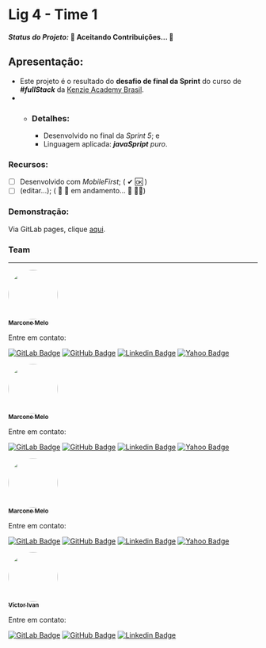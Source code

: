 # Lig 4 - Time 1

#### *Status do Projeto:* 🚧 **Aceitando Contribuições...**  🚧

## Apresentação:
* Este projeto é o resultado do **desafio de final da Sprint** do curso de ***#fullStack*** da [Kenzie Academy Brasil](https://kenzie.com.br/).
* * ### Detalhes: 
      * Desenvolvido no final da *Sprint 5*; e
      * Linguagem aplicada: ***javaSpript*** *puro*.

### Recursos:
- [ ] Desenvolvido com *MobileFirst*; ( ✔ 🆗 )
- [ ] (editar...); ( 👷 🔧 em andamento... 🔨  👷‍♀️)

### Demonstração:
Via GitLab pages, clique [aqui](https://marconemm.gitlab.io/lig4-team1).

### Team
---

<a href="https://www.linkedin.com/in/marconemm/">
 <img style="border-radius: 50%;" src="https://avatars.githubusercontent.com/u/15804964?s=400&amp;u=60f45399d863c1410217fc6666bc628c43f554dd&amp;v=4" width="100px;" alt=""/>
 <br />
 <sub><b>Marcone Melo</b></sub></a>

Entre em contato:

[![GitLab Badge](https://img.shields.io/badge/-Marcone_Melo-black?style=plastic&logo=GitLab&logoColor=yellow&link=https://gitlab.com/marconemm)](https://gitlab.com/marconemm)
[![GitHub Badge](https://img.shields.io/badge/-Marcone_Melo-black?style=plastic&logo=GitHub&logoColor=white&link=https://github.com/marconemm)](https://github.com/marconemm)
[![Linkedin Badge](https://img.shields.io/badge/-Marcone_Melo-blue?style=plastic&logo=Linkedin&logoColor=white&link=https://www.linkedin.com/in/marconemm/)](https://www.linkedin.com/in/marconemm/) 
[![Yahoo Badge](https://img.shields.io/badge/-marocnemendonca@ymial.com-c14438?style=plastic&logo=Yahoo!&logoColor=white&link=mailto:marocnemendonca@ymial.com)](mailto:marocnemendonca@ymial.com)


<a href="https://www.linkedin.com/in/marconemm/">
 <img style="border-radius: 50%;" src="https://avatars.githubusercontent.com/u/15804964?s=400&amp;u=60f45399d863c1410217fc6666bc628c43f554dd&amp;v=4" width="100px;" alt=""/>
 <br />
 <sub><b>Marcone Melo</b></sub></a>

Entre em contato:

[![GitLab Badge](https://img.shields.io/badge/-Marcone_Melo-black?style=plastic&logo=GitLab&logoColor=yellow&link=https://gitlab.com/marconemm)](https://gitlab.com/marconemm)
[![GitHub Badge](https://img.shields.io/badge/-Marcone_Melo-black?style=plastic&logo=GitHub&logoColor=white&link=https://github.com/marconemm)](https://github.com/marconemm)
[![Linkedin Badge](https://img.shields.io/badge/-Marcone_Melo-blue?style=plastic&logo=Linkedin&logoColor=white&link=https://www.linkedin.com/in/marconemm/)](https://www.linkedin.com/in/marconemm/) 
[![Yahoo Badge](https://img.shields.io/badge/-marocnemendonca@ymial.com-c14438?style=plastic&logo=Yahoo!&logoColor=white&link=mailto:marocnemendonca@ymial.com)](mailto:marocnemendonca@ymial.com)


<a href="https://www.linkedin.com/in/marconemm/">
 <img style="border-radius: 50%;" src="https://avatars.githubusercontent.com/u/15804964?s=400&amp;u=60f45399d863c1410217fc6666bc628c43f554dd&amp;v=4" width="100px;" alt=""/>
 <br />
 <sub><b>Marcone Melo</b></sub></a>

Entre em contato:

[![GitLab Badge](https://img.shields.io/badge/-Marcone_Melo-black?style=plastic&logo=GitLab&logoColor=yellow&link=https://gitlab.com/marconemm)](https://gitlab.com/marconemm)
[![GitHub Badge](https://img.shields.io/badge/-Marcone_Melo-black?style=plastic&logo=GitHub&logoColor=white&link=https://github.com/marconemm)](https://github.com/marconemm)
[![Linkedin Badge](https://img.shields.io/badge/-Marcone_Melo-blue?style=plastic&logo=Linkedin&logoColor=white&link=https://www.linkedin.com/in/marconemm/)](https://www.linkedin.com/in/marconemm/) 
[![Yahoo Badge](https://img.shields.io/badge/-marocnemendonca@ymial.com-c14438?style=plastic&logo=Yahoo!&logoColor=white&link=mailto:marocnemendonca@ymial.com)](mailto:marocnemendonca@ymial.com)


<a href="https://www.linkedin.com/in/victor-ivan/">
 <img style="border-radius: 50%;" src="https://avatars.githubusercontent.com/u/17788366?v=4" width="100px;" alt=""/>
 <br />
 <sub><b>Victor Ivan</b></sub></a>

Entre em contato:

[![GitLab Badge](https://img.shields.io/badge/-Victor_Ivan-black?style=plastic&logo=GitLab&logoColor=yellow&link=https://www.linkedin.com/in/victor-ivan/)](https://github.com/vitoivan)
[![GitHub Badge](https://img.shields.io/badge/-Victor_Ivan-black?style=plastic&logo=GitHub&logoColor=white&link=https://www.linkedin.com/in/victor-ivan/)](https://gitlab.com/vitoivan)
[![Linkedin Badge](https://img.shields.io/badge/-Victor_Ivan-blue?style=plastic&logo=Linkedin&logoColor=white&link=https://www.linkedin.com/in/victor-ivan/)](https://www.linkedin.com/in/victor-ivan/) 



